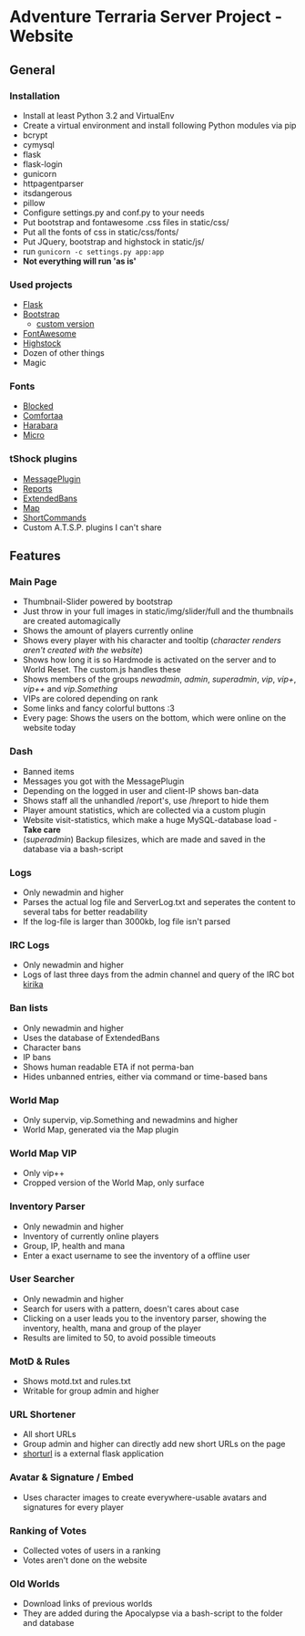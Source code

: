 # Adventure Terraria Server Project - Website

## General
### Installation
* Install at least Python 3.2 and VirtualEnv
* Create a virtual environment and install following Python modules via pip
 * bcrypt
 * cymysql
 * flask
 * flask-login
 * gunicorn
 * httpagentparser
 * itsdangerous
 * pillow
* Configure settings.py and conf.py to your needs
* Put bootstrap and fontawesome .css files in static/css/
* Put all the fonts of css in static/css/fonts/
* Put JQuery, bootstrap and highstock in static/js/
* run ``gunicorn -c settings.py app:app``
* **Not everything will run 'as is'**

### Used projects
 * [Flask]
 * [Bootstrap]
   * [custom version]
 * [FontAwesome]
 * [Highstock]
 * Dozen of other things
 * Magic


### Fonts
  * [Blocked]
  * [Comfortaa]
  * [Harabara]
  * [Micro]

### tShock plugins
* [MessagePlugin]
* [Reports]
* [ExtendedBans]
* [Map]
* [ShortCommands]
* Custom A.T.S.P. plugins I can't share

## Features
### Main Page
* Thumbnail-Slider powered by bootstrap
 * Just throw in your full images in static/img/slider/full and the thumbnails are created automagically
* Shows the amount of players currently online
* Shows every player with his character and tooltip (*character renders aren't created with the website*)
* Shows how long it is so Hardmode is activated on the server and to World Reset. The custom.js handles these
* Shows members of the groups *newadmin*, *admin*, *superadmin*, *vip*, *vip+*, *vip++* and *vip.Something*
 * VIPs are colored depending on rank
* Some links and fancy colorful buttons :3
* Every page: Shows the users on the bottom, which were online on the website today

### Dash
* Banned items
* Messages you got with the MessagePlugin
* Depending on the logged in user and client-IP shows ban-data
* Shows staff all the unhandled /report's, use /hreport to hide them
* Player amount statistics, which are collected via a custom plugin
* Website visit-statistics, which make a huge MySQL-database load - **Take care**
* (*superadmin*) Backup filesizes, which are made and saved in the database via a bash-script

### Logs
* Only newadmin and higher
* Parses the actual log file and ServerLog.txt and seperates the content to several tabs for better readability
 * If the log-file is larger than 3000kb, log file isn't parsed

### IRC Logs
* Only newadmin and higher
* Logs of last three days from the admin channel and query of the IRC bot [kirika]

### Ban lists
* Only newadmin and higher
* Uses the database of ExtendedBans
* Character bans
* IP bans
* Shows human readable ETA if not perma-ban
* Hides unbanned entries, either via command or time-based bans

### World Map
* Only supervip, vip.Something and newadmins and higher
* World Map, generated via the Map plugin

### World Map VIP
* Only vip++
* Cropped version of the World Map, only surface

### Inventory Parser
* Only newadmin and higher
* Inventory of currently online players
* Group, IP, health and mana
* Enter a exact username to see the inventory of a offline user

### User Searcher
* Only newadmin and higher
* Search for users with a pattern, doesn't cares about case
* Clicking on a user leads you to the inventory parser, showing the inventory, health, mana and group of the player
* Results are limited to 50, to avoid possible timeouts

### MotD & Rules
* Shows motd.txt and rules.txt
* Writable for group admin and higher

### URL Shortener
* All short URLs
* Group admin and higher can directly add new short URLs on the page
* [shorturl] is a external flask application

### Avatar & Signature / Embed
* Uses character images to create everywhere-usable avatars and signatures for every player

### Ranking of Votes
* Collected votes of users in a ranking
* Votes aren't done on the website

### Old Worlds
* Download links of previous worlds
* They are added during the Apocalypse via a bash-script to the folder and database

[bootstrap]:http://getbootstrap.com/
[FontAwesome]:http://fortawesome.github.io/Font-Awesome/
[flask]:http://flask.pocoo.org/
[blocked]:http://www.dafont.com/de/blocked.font
[comfortaa]:http://www.dafont.com/de/comfortaa.font
[harabara]:http://www.dafont.com/de/harabara.font
[micro]:http://www.dafont.com/de/micro.font
[MessagePlugin]:https://github.com/Stealownz/MessagePlugin
[reports]:https://tshock.co/xf/index.php?resources/reports.69/
[ExtendedBans]:https://github.com/Stealownz/ExtendedBans
[map]:https://tshock.co/xf/index.php?resources/map.18/
[custom version]:http://getbootstrap.com/customize/?id=0f13f92733d84602050c
[shortcommands]:https://github.com/Stealownz/ShortCommands
[kirika]:https://github.com/Nama/kirika/
[shorturl]:https://gist.github.com/Nama/c318c92109c8bf5c52c9
[highstock]:http://www.highcharts.com/stock/demo/
